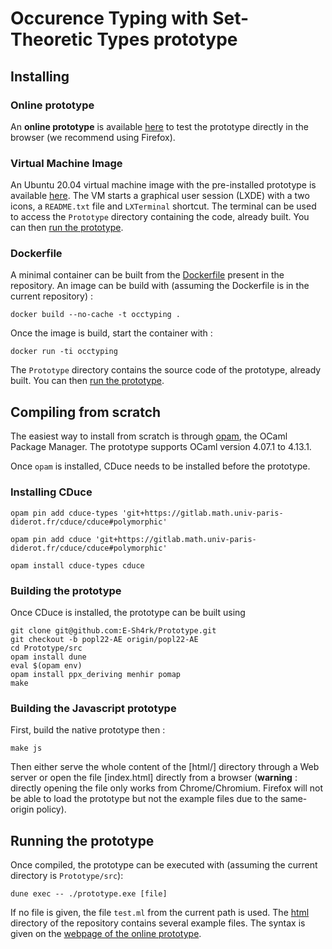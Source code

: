 # Occurence Typing with Set-Theoretic Types prototype

## Installing
### Online prototype

An **online prototype** is available [here](https://typecaseunion.github.io/) to test the prototype directly in the browser (we recommend using Firefox).

### Virtual Machine Image

An Ubuntu 20.04 virtual machine image with the pre-installed prototype is available [here](https://www.lri.fr/~kn/files/TypecaseUnion.ova). The VM starts a graphical user session (LXDE) with a two icons, a `README.txt` file and `LXTerminal` shortcut. The terminal can be used to access the `Prototype` directory containing the code, already built. You can then [run the prototype](#running-the-prototype).


### Dockerfile

A minimal container can be built from the [Dockerfile]() present in the repository. An image can be build with (assuming the Dockerfile is in the current repository)
:
```
docker build --no-cache -t occtyping .
```
Once the image is build, start the container with :
```
docker run -ti occtyping
```
The `Prototype` directory contains the source code of the  prototype, already built. You can then  [run the prototype](#running-the-prototype).


## Compiling from scratch

The easiest way to install from scratch is through [opam](https://opam.ocaml.org/), the OCaml Package Manager.
The prototype supports OCaml version 4.07.1 to 4.13.1.

Once `opam` is installed, CDuce needs to be installed before the prototype.

### Installing CDuce

```
opam pin add cduce-types 'git+https://gitlab.math.univ-paris-diderot.fr/cduce/cduce#polymorphic'

opam pin add cduce 'git+https://gitlab.math.univ-paris-diderot.fr/cduce/cduce#polymorphic'

opam install cduce-types cduce

```

### Building the prototype
Once CDuce is installed, the prototype can be built using

```
git clone git@github.com:E-Sh4rk/Prototype.git
git checkout -b popl22-AE origin/popl22-AE
cd Prototype/src
opam install dune
eval $(opam env)
opam install ppx_deriving menhir pomap
make
```

### Building the Javascript prototype

First, build the native prototype then :

```
make js
```

Then either serve the whole content of the [html/] directory through a Web server or open the file [index.html]
directly from a browser (**warning** : directly opening the file only works from Chrome/Chromium. Firefox will not
be able to load the prototype but not the example files due to the same-origin policy).


## Running the prototype

Once compiled, the prototype can be executed with (assuming the current directory is `Prototype/src`):
```
dune exec -- ./prototype.exe [file]
```
If no file is given, the file `test.ml` from the current path is used. The [html]() directory of the repository contains several example files. The syntax is given on the [webpage of the online prototype](https://typecaseunion.github.io/).
